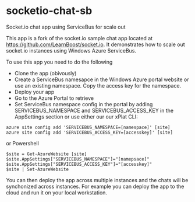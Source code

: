 socketio-chat-sb
================

Socket.io chat app using ServiceBus for scale out

This app is a fork of the socket.io sample chat app located at https://github.com/LearnBoost/socket.io. It demonstrates how to scale out socket.io instances using Windows Azure ServiceBus.

To use this app you need to do the following

* Clone the app (obivously)
* Create a ServiceBus namesapce in the Windows Azure portal website or use an existing namespace. Copy the access key for the namespace.
* Deploy your app
* Go to the Azure Portal to retrieve 
* Set ServiceBus namespace config in the portal by adding SERVICEBUS_NAMESPACE and SERVICEBUS_ACCESS_KEY in the AppSettings section or use either our our xPlat CLI:

```
azure site config add 'SERVICEBUS_NAMESPACE=[namespace]' [site]
azure site config add 'SERVICEBUS_ACCESS_KEY=[accesskey]' [site]
```

or Powershell

```
$site = Get-AzureWebsite [site]
$site.AppSettings["SERVICEBUS_NAMESPACE"]="[namepsace]"
$site.AppSettings["SERVICEBUS_ACCESS_KEY"]="[accesskey]"
$site | Set-AzureWebsite
```

You can then deploy the app across multiple instances and the chats will be synchonized across instances. For example you can deploy the app to the cloud and run it on your local workstation.